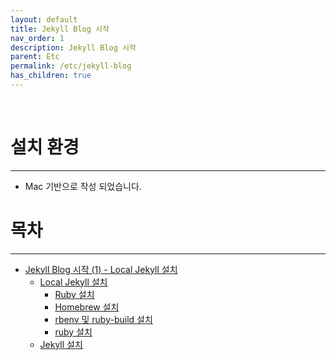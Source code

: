 ```yaml
---
layout: default
title: Jekyll Blog 시작
nav_order: 1
description: Jekyll Blog 시작 
parent: Etc
permalink: /etc/jekyll-blog
has_children: true
---
```

<br>

# 설치 환경

---
 - Mac 기반으로 작성 되었습니다.



# 목차

---
 - [Jekyll Blog 시작 (1) - Local Jekyll 설치](/etc/jekyll-blog/1)
   - [Local Jekyll 설치](/etc/jekyll-blog/1#local-jekyll-설치)
      - [Ruby 설치](/etc/jekyll-blog/1#ruby-설치)
      - [Homebrew 설치](/etc/jekyll-blog/1#1-homebrew-설치)
      - [rbenv 및 ruby-build 설치](/etc/jekyll-blog/1#2-rbenv-및-ruby-build-설치)
      - [ruby 설치](/etc/jekyll-blog/1#3-ruby-설치)
   - [Jekyll 설치](/etc/jekyll-blog/1#jeykill-설치)